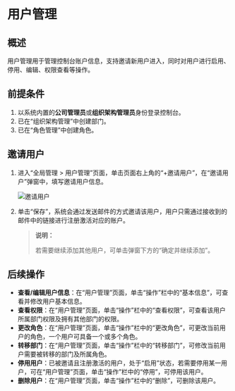 # 用户管理

## 概述

用户管理用于管理控制台账户信息，支持邀请新用户进入，同时对用户进行启用、停用、编辑、权限查看等操作。

## 前提条件

1. 以系统内置的**公司管理员**或**组织架构管理员**身份登录控制台。
2. 已在“组织架构管理”中创建部门。
3. 已在“角色管理”中创建角色。

## 邀请用户

1. 进入“全局管理 > 用户管理”页面，单击页面右上角的“+邀请用户”，在“邀请用户”弹窗中，填写邀请用户信息。

    ![邀请用户](https://docimages.blob.core.chinacloudapi.cn/images/Console/inviteusers20210630.png)

2. 单击“保存”，系统会通过发送邮件的方式邀请该用户，用户只需通过接收到的邮件中的链接进行注册激活对应的账户。

    >**说明：**
    >
    >若需要继续添加其他用户，可单击弹窗下方的“确定并继续添加”。

## 后续操作

- **查看/编辑用户信息**：在“用户管理”页面，单击“操作”栏中的“基本信息”，可查看并修改用户基本信息。
- **查看权限**：在“用户管理”页面，单击“操作”栏中的“查看权限”，可查看该用户所属部门权限及拥有其他部门的权限。
- **更改角色**：在“用户管理”页面，单击“操作”栏中的“更改角色”，可更改当前用户的角色，一个用户可具备一个或多个角色。
- **转移部门**：在“用户管理”页面，单击“操作”栏中的“转移部门”，可修改当前用户需要被转移的部门及所属角色。
- **停用用户**：已被邀请且注册激活的用户，处于“启用”状态，若需要停用某一用户，可在“用户管理”页面，单击“操作”栏中的“停用”，可停用该用户。
- **删除用户**：在“用户管理”页面，单击“操作”栏中的“删除”，可删除该用户。
